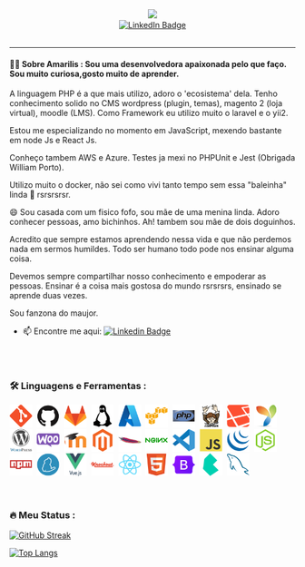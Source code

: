 <div id="header" align="center">
  <img src="https://media.giphy.com/media/NgurY1o4z080Jfoyzw/giphy.gif" width="150"/>
</div>
<div id="badges" align="center">
  <a href="https://www.linkedin.com/in/amarilis-camargo-28aa3522/" target="_blank">
    <img src="https://img.shields.io/badge/LinkedIn-blue?style=for-the-badge&logo=linkedin&logoColor=white" alt="LinkedIn Badge"/>
  </a>
  <!--<a href="your-youtube-URL">
    <img src="https://img.shields.io/badge/YouTube-red?style=for-the-badge&logo=youtube&logoColor=white" alt="Youtube Badge"/>
  </a>-->
  <!--<a href="your-twitter-URL">
    <img src="https://img.shields.io/badge/Twitter-blue?style=for-the-badge&logo=twitter&logoColor=white" alt="Twitter Badge"/>
  </a>-->
</div>
<div id="gith" align="center">
  <img src="https://komarev.com/ghpvc/?username=amariliscamargo&style=flat-square&color=blue" alt=""/>
</div>

---

#### :woman_technologist: Sobre Amarilis : Sou uma desenvolvedora apaixonada pelo que faço. Sou muito curiosa,gosto muito de aprender. 
<p>A linguagem PHP é a que mais utilizo, adoro o 'ecosistema' dela. Tenho conhecimento solido no CMS wordpress (plugin, temas), magento 2 (loja virtual), moodle (LMS). Como Framework eu utilizo muito o laravel e o yii2.</p>
<p>Estou me especializando no momento em JavaScript, mexendo bastante em node Js e React Js.</p>
<p>Conheço tambem AWS e Azure. Testes ja mexi no PHPUnit e Jest (Obrigada William Porto). </p>
<p>Utilizo muito o docker, não sei como vivi tanto tempo sem essa "baleinha" linda 🐳 rsrsrsrsr.</p>
<p>😄 Sou casada com um fisico fofo, sou mãe de uma menina linda. Adoro conhecer pessoas, amo bichinhos. Ah! tambem sou mãe de dois doguinhos.</p>
<p> Acredito que sempre estamos aprendendo nessa vida e que não perdemos nada em sermos humildes. Todo ser humano todo pode nos ensinar alguma coisa.</p>
<p>Devemos sempre compartilhar nosso conhecimento e empoderar as pessoas. Ensinar é a coisa mais gostosa do mundo rsrsrsrs, ensinado se aprende duas vezes.</p>
<p>Sou fanzona do maujor. </p>

- :mailbox: Encontre me aqui: [![Linkedin Badge](https://img.shields.io/badge/-kakbar-blue?style=flat&logo=Linkedin&logoColor=white)](https://www.linkedin.com/in/amarilis-camargo-28aa3522/)

<br>
<br>

### :hammer_and_wrench: Linguagens e Ferramentas :
<div>
   <img src="https://github.com/devicons/devicon/blob/master/icons/git/git-original.svg" title="Git" alt="Git" width="40" height="40"/>&nbsp;
 <img src="https://github.com/devicons/devicon/blob/master/icons/github/github-original.svg" title="GitHub" alt="GitHub" width="40" height="40"/>&nbsp;
 <img src="https://github.com/devicons/devicon/blob/master/icons/gitlab/gitlab-original.svg" title="Gitlab" alt="Gitlab" width="40" height="40"/>&nbsp;
 <img src="https://github.com/devicons/devicon/blob/master/icons/linux/linux-plain.svg" title="Linux" alt="Linux" width="40" height="40"/>&nbsp;
 <img src="https://github.com/devicons/devicon/blob/master/icons/azure/azure-original.svg" title="Azure" alt="Azure" width="40" height="40"/>&nbsp;
 <img src="https://github.com/devicons/devicon/blob/master/icons/amazonwebservices/amazonwebservices-original.svg" title="AWS" alt="AWS" width="40" height="40"/>&nbsp;
 <img src="https://github.com/devicons/devicon/blob/master/icons/php/php-original.svg" title="PHP" alt="PHP" width="40" height="40"/>&nbsp;
 <img src="https://github.com/devicons/devicon/blob/master/icons/composer/composer-original.svg" title="Composer" alt="Composer" width="40" height="40"/>&nbsp;
 <img src="https://github.com/devicons/devicon/blob/master/icons/laravel/laravel-plain.svg" title="Laravel" alt="Laravel" width="40" height="40"/>&nbsp;
 <img src="https://github.com/devicons/devicon/blob/master/icons/yii/yii-original.svg" title="Yii" alt="Yii" width="40" height="40"/>&nbsp;
 <img src="https://github.com/devicons/devicon/blob/master/icons/wordpress/wordpress-original.svg" title="Wordpress" alt="Wordpress" width="40" height="40"/>&nbsp;
 <img src="https://github.com/devicons/devicon/blob/master/icons/woocommerce/woocommerce-original.svg" title="woocommerce" alt="woocommerce" width="40" height="40"/>&nbsp;
 <img src="https://github.com/devicons/devicon/blob/master/icons/moodle/moodle-original.svg" title="Moodle" alt="Moodle" width="40" height="40"/>&nbsp;
 <img src="https://github.com/devicons/devicon/blob/master/icons/magento/magento-original.svg" title="Magento" alt="Magento" width="40" height="40"/>&nbsp;
 <img src="https://github.com/devicons/devicon/blob/master/icons/apache/apache-original.svg" title="Apache" alt="Apache" width="40" height="40"/>&nbsp;
 <img src="https://github.com/devicons/devicon/blob/master/icons/nginx/nginx-original.svg" title="Nginex" alt="Nginex" width="40" height="40"/>&nbsp;
 <img src="https://github.com/devicons/devicon/blob/master/icons/vscode/vscode-original.svg" title="vscode" alt="vscode" width="40" height="40"/>&nbsp;
 <img src="https://github.com/devicons/devicon/blob/master/icons/javascript/javascript-original.svg" title="JavaScript" alt="JavaScript" width="40" height="40"/>&nbsp;
 <img src="https://github.com/devicons/devicon/blob/master/icons/jquery/jquery-original.svg" title="Jquery" alt="Jquery" width="40" height="40"/>&nbsp;
 <img src="https://github.com/devicons/devicon/blob/master/icons/nodejs/nodejs-original.svg" title="NodeJs" alt="NodeJs" width="40" height="40"/>&nbsp;
 <img src="https://github.com/devicons/devicon/blob/master/icons/npm/npm-original-wordmark.svg" title="npm" alt="npm" width="40" height="40"/>&nbsp;
 <img src="https://github.com/devicons/devicon/blob/master/icons/yarn/yarn-original.svg" title="yarn" alt="yarn" width="40" height="40"/>&nbsp;
 <img src="https://github.com/devicons/devicon/blob/master/icons/vuejs/vuejs-original-wordmark.svg" title="VueJs" alt="VueJs" width="40" height="40"/>&nbsp;
 <img src="https://github.com/devicons/devicon/blob/master/icons/knockout/knockout-plain-wordmark.svg" title="knockout" alt="knockout" width="40" height="40"/>&nbsp;
 <img src="https://github.com/devicons/devicon/blob/master/icons/react/react-original.svg" title="ReactJs" alt="ReactJs" width="40" height="40"/>&nbsp;
 <img src="https://github.com/devicons/devicon/blob/master/icons/html5/html5-original.svg" title="Html5" alt="Html5" width="40" height="40"/>&nbsp;
 <img src="https://github.com/devicons/devicon/blob/master/icons/bootstrap/bootstrap-original.svg" title="Bootstrap" alt="Bootstrap" width="40" height="40"/>&nbsp;
 <img src="https://github.com/devicons/devicon/blob/master/icons/bulma/bulma-plain.svg" title="Bulma" alt="Bulma" width="40" height="40"/>&nbsp;
 <img src="https://github.com/devicons/devicon/blob/master/icons/mysql/mysql-original.svg" title="mysql" alt="mysql" width="40" height="40"/>&nbsp;

</div>

<br>
<br>

### :fire: Meu Status :

[![GitHub Streak](http://github-readme-streak-stats.herokuapp.com?user=amariliscamargo&theme=cobalt)](https://git.io/streak-stats)

[![Top Langs](https://github-readme-stats.vercel.app/api/top-langs/?username=amariliscamargo&layout=compact&theme=vision-friendly-dark)](https://github.com/anuraghazra/github-readme-stats)
<!--
**amariliscamargo/amariliscamargo** is a ✨ _special_ ✨ repository because its `README.md` (this file) appears on your GitHub profile.

Here are some ideas to get you started:

- 🔭 I’m currently working on ...
- 🌱 I’m currently learning ...
- 👯 I’m looking to collaborate on ...
- 🤔 I’m looking for help with ...
- 💬 Ask me about ...
- 📫 How to reach me: ...
- 😄 Pronouns: ...
- ⚡ Fun fact: ...
-->
